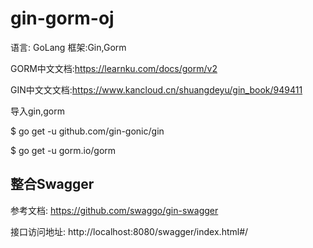 # gin-gorm-oj

语言: GoLang 框架:Gin,Gorm

GORM中文文档:https://learnku.com/docs/gorm/v2

GIN中文文文档:https://www.kancloud.cn/shuangdeyu/gin_book/949411

导入gin,gorm

$ go get -u github.com/gin-gonic/gin

$ go get -u gorm.io/gorm

## 整合Swagger
参考文档: https://github.com/swaggo/gin-swagger

接口访问地址: http://localhost:8080/swagger/index.html#/